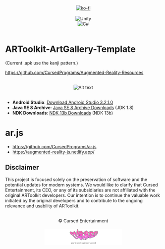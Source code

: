   <br>
<div align="center">
  <a href="https://ko-fi.com/cursedentertainment">
    <img src="https://ko-fi.com/img/githubbutton_sm.svg" alt="ko-fi" style="width: 20%;"/>
  </a>
</div>
  <br>

<div align="center"> 
  <img alt="Unity" src="https://img.shields.io/badge/unity%20-%23323330.svg?&style=for-the-badge&logo=unity&logoColor=white"/>  
</div>
<div align="center">
  <img alt="C#" src="https://img.shields.io/badge/C%23-%23323330.svg?&style=for-the-badge&logo=csharp&logoColor=white"/> 
</div>
<br>

# ARToolkit-ArtGallery-Template

(Current .apk use the kanji pattern.)

https://github.com/CursedPrograms/Augmented-Reality-Resources

<br>
<div align="center">
  <img src="https://github.com/CursedPrograms/ARToolkit-ArtGallery-Template/blob/main/demo.gif" alt="Alt text">
</div>
<br>

- **Android Studio**: [Download Android Studio 3.2.1.0](https://developer.android.com/studio/archive)
- **Java SE 8 Archive**: [Java SE 8 Archive Downloads](https://www.oracle.com/java/technologies/javase/javase8-archive-downloads.html) (JDK 1.8)
- **NDK Downloads**: [NDK 13b Downloads](https://github.com/android/ndk/wiki/Unsupported-Downloads#ndk-13b-downloads) (NDK 13b)

# ar.js

- https://github.com/CursedPrograms/ar.js
- https://augmented-reality-js.netlify.app/

## Disclaimer

This project is focused solely on the preservation of software and the potential updates for modern systems. We would like to clarify that Cursed Entertainment, its CEO, or any of its subsidiaries are not affiliated with the original ARToolkit developers. Our intention is to continue the valuable work initiated by the original developers and to contribute to the ongoing relevance and usability of ARToolkit.

<br>
<div align="center">
© Cursed Entertainment
</div>
<br>
<div align="center">
<a href="https://cursed-entertainment.itch.io/" target="_blank">
    <img src="https://github.com/CursedPrograms/cursedentertainment/raw/main/images/logos/logo-wide-grey.png"
        alt="CursedEntertainment Logo" style="width:250px;">
</a>
</div>

